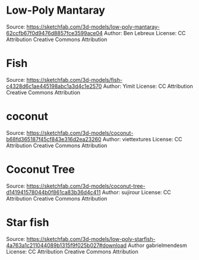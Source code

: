 # Low-Poly Mantaray
Source: https://sketchfab.com/3d-models/low-poly-mantaray-62ccfb67f0d9476d8857fce3599ace04
Author: Ben Lebreux
License: CC Attribution Creative Commons Attribution
# Fish
Source: https://sketchfab.com/3d-models/fish-c4328d6c1ae445198abc1a3d4c1e2570
Author: Yimit
License: CC Attribution Creative Commons Attribution
# coconut
Source: https://sketchfab.com/3d-models/coconut-b68fd365187f45cf843e316d2ea23260
Author: viettextures
License: CC Attribution Creative Commons Attribution
# Coconut Tree
Source: https://sketchfab.com/3d-models/coconut-tree-d141941578044b0f861ca83b36d4c411
Author: sujirour
License: CC Attribution Creative Commons Attribution
# Star fish
Source: https://sketchfab.com/3d-models/low-poly-starfish-4a763a1c211044089b1315f9f025b027#download
Author gabrielmendesm
License: CC Attribution Creative Commons Attribution
